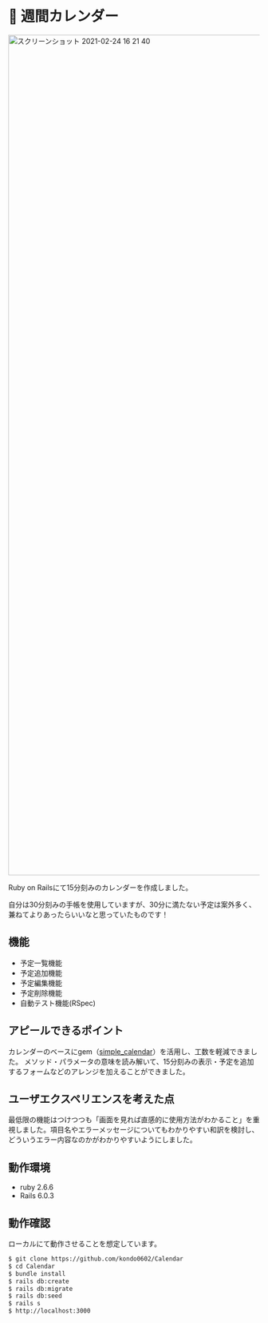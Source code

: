 # :calendar: 週間カレンダー

<img width="1680" alt="スクリーンショット 2021-02-24 16 21 40" src="https://user-images.githubusercontent.com/73473550/108962970-d7b7ac80-76bc-11eb-8701-86713b63e7ad.png">

Ruby on Railsにて15分刻みのカレンダーを作成しました。

自分は30分刻みの手帳を使用していますが、30分に満たない予定は案外多く、兼ねてよりあったらいいなと思っていたものです！

## 機能
* 予定一覧機能
* 予定追加機能
* 予定編集機能
* 予定削除機能
* 自動テスト機能(RSpec)

## アピールできるポイント
カレンダーのベースにgem（[simple_calendar](https://github.com/excid3/simple_calendar "simple_calendar")）を活用し、工数を軽減できました。
メソッド・パラメータの意味を読み解いて、15分刻みの表示・予定を追加するフォームなどのアレンジを加えることができました。

## ユーザエクスペリエンスを考えた点
最低限の機能はつけつつも「画面を見れば直感的に使用方法がわかること」を重視しました。項目名やエラーメッセージについてもわかりやすい和訳を検討し、どういうエラー内容なのかがわかりやすいようにしました。

## 動作環境
* ruby 2.6.6
* Rails 6.0.3

## 動作確認
ローカルにて動作させることを想定しています。
```markdown:README.md
$ git clone https://github.com/kondo0602/Calendar
$ cd Calendar
$ bundle install
$ rails db:create
$ rails db:migrate
$ rails db:seed
$ rails s
$ http://localhost:3000
```
